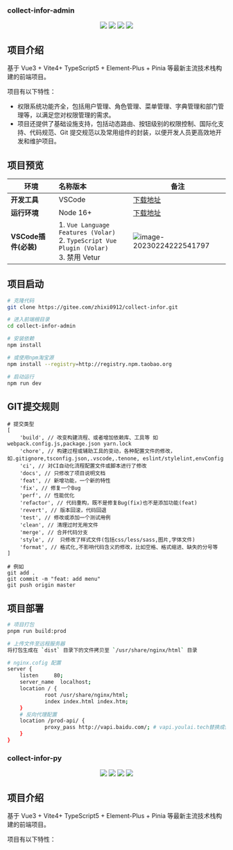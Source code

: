 ###  collect-infor-admin

<p align="center">
    <img src="https://img.shields.io/badge/Vue-3.3.1-brightgreen.svg"/>
    <img src="https://img.shields.io/badge/Vite-4.3.5-green.svg"/>
    <img src="https://img.shields.io/badge/Element Plus-2.3.4-blue.svg"/>
    <img src="https://img.shields.io/badge/license-MIT-green.svg"/>
</p>


## 项目介绍

基于 Vue3 + Vite4+ TypeScript5 + Element-Plus + Pinia 等最新主流技术栈构建的前端项目。

项目有以下特性：

- 权限系统功能齐全，包括用户管理、角色管理、菜单管理、字典管理和部门管理等，以满足您对权限管理的需求。
- 项目还提供了基础设施支持，包括动态路由、按钮级别的权限控制、国际化支持、代码规范、Git 提交规范以及常用组件的封装，以便开发人员更高效地开发和维护项目。
## 项目预览




|     环境     | 名称版本    | 备注            |
| ----------- | :-------- | --------------|
| **开发工具**         | VSCode       | [下载地址](https://code.visualstudio.com/Download)                                                            |
| **运行环境**         | Node 16+                 |  [下载地址](http://nodejs.cn/download)   |
| **VSCode插件(必装)** | 1. `Vue Language Features (Volar) ` <br/> 2. `TypeScript Vue Plugin (Volar) `  <br/>3. 禁用 Vetur | ![image-20230224222541797](https://s2.loli.net/2023/02/24/Qt4XDGHFOWqfsyB.png) |


## 项目启动

```bash
# 克隆代码
git clone https://gitee.com/zhixi0912/collect-infor.git

# 进入前端根目录
cd collect-infor-admin

# 安装依赖
npm install

# 或使用npm淘宝源
npm install --registry=http://registry.npm.taobao.org

# 启动运行
npm run dev
```


## GIT提交规则

```
# 提交类型
[
	'build', // 改变构建流程、或者增加依赖库、工具等 如webpack.config.js,package.json yarn.lock
	'chore', // 构建过程或辅助工具的变动，各种配置文件的修改，如.gitignore,tsconfig.json,.vscode,.tenone, eslint/stylelint,envConfig
	'ci', // 对CI自动化流程配置文件或脚本进行了修改
	'docs', // 只修改了项目说明文档
	'feat', // 新增功能，一个新的特性
	'fix', // 修复一个Bug
	'perf', // 性能优化
	'refactor', // 代码重构，既不是修复Bug(fix)也不是添加功能(feat)
	'revert', // 版本回滚，代码回退
	'test', // 修改或添加一个测试用例
	'clean', // 清理过时无用文件
	'merge', // 合并代码分支
	'style', //  只修改了样式文件(包括css/less/sass,图片,字体文件)
	'format', // 格式化,不影响代码含义的修改，比如空格、格式缩进、缺失的分号等
]

# 例如
git add .
git commit -m "feat: add menu"
git push origin master
```

## 项目部署

```bash
# 项目打包
pnpm run build:prod

# 上传文件至远程服务器
将打包生成在 `dist` 目录下的文件拷贝至 `/usr/share/nginx/html` 目录

# nginx.cofig 配置
server {
	listen     80;
	server_name  localhost;
	location / {
			root /usr/share/nginx/html;
			index index.html index.htm;
	}
	# 反向代理配置
	location /prod-api/ {
			proxy_pass http://vapi.baidu.com/; # vapi.youlai.tech替换成你的后端API地址
	}
}
```




###  collect-infor-py

<p align="center">
    <img src="https://img.shields.io/badge/python-v3.9.6-green"/>
    <img src="https://img.shields.io/badge/Flask-v2.2.2-yellowgreen"/>
    <img src="https://img.shields.io/badge/redis-v4.3.4-yellowgreen"/>
    <img src="https://img.shields.io/badge/license-MIT-green.svg"/>
</p>


## 项目介绍

基于 Vue3 + Vite4+ TypeScript5 + Element-Plus + Pinia 等最新主流技术栈构建的前端项目。

项目有以下特性：